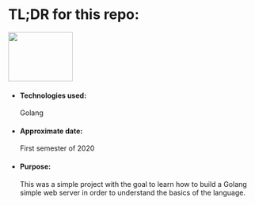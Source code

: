 <h1>TL;DR for this repo:</h1>
<div class="flex-container">
  <img src="https://cdn.freebiesupply.com/logos/thumbs/2x/gopher-logo.png" height="100" width="130">
</div>
<ul>
  <li><h4>Technologies used:</h4>Golang</li>
  <li><h4>Approximate date:</h4>First semester of 2020</li>
  <li><h4>Purpose:</h4>This was a simple project with the goal to learn how to build a Golang simple web server in order to understand the basics of the language.</li>
</ul>
